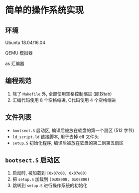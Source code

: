 # 简单的操作系统实现

## 环境

Ubuntu 18.04/16.04

QEMU 模拟器

as 汇编器

## 编程规范

1. 除了 `Makefile` 外, 全部使用空格控制缩进 (即软tab)
2. 汇编代码使用 8 个空格缩进, C代码使用 4 个空格缩进

## 文件列表

- `bootsect.S` 启动区, 编译后被放在软盘的第一个扇区 (512 字节)
- `ld_script.ld` 链接脚本, 用于去掉 elf 文件头
- `setup.S` 初始化程序, 编译后被放在软盘的第二到第五扇区

## `bootsect.S` 启动区

1. 启动时, 被加载到 `[0x07c00, 0x07e00)`
2. 把 `setup.S` 加载到 `[0x08000, 0x08800)`
3. 跳转到 `setup.S` 进行操作系统的初始化